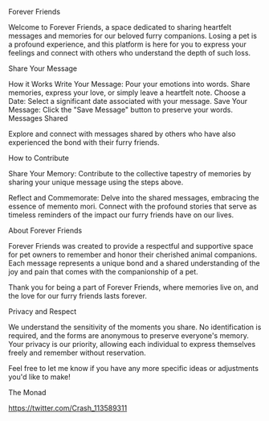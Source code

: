 Forever Friends

Welcome to Forever Friends, a space dedicated to sharing heartfelt messages and memories for our beloved furry companions. Losing a pet is a profound experience, and this platform is here for you to express your feelings and connect with others who understand the depth of such loss.

Share Your Message

How it Works
Write Your Message: Pour your emotions into words. Share memories, express your love, or simply leave a heartfelt note.
Choose a Date: Select a significant date associated with your message.
Save Your Message: Click the "Save Message" button to preserve your words.
Messages Shared

Explore and connect with messages shared by others who have also experienced the bond with their furry friends.

How to Contribute

Share Your Memory: Contribute to the collective tapestry of memories by sharing your unique message using the steps above.

Reflect and Commemorate: Delve into the shared messages, embracing the essence of memento mori. Connect with the profound stories that serve as timeless reminders of the impact our furry friends have on our lives.

About Forever Friends

Forever Friends was created to provide a respectful and supportive space for pet owners to remember and honor their cherished animal companions. Each message represents a unique bond and a shared understanding of the joy and pain that comes with the companionship of a pet.

Thank you for being a part of Forever Friends, where memories live on, and the love for our furry friends lasts forever.

Privacy and Respect

We understand the sensitivity of the moments you share. No identification is required, and the forms are anonymous to preserve everyone's memory. Your privacy is our priority, allowing each individual to express themselves freely and remember without reservation.

Feel free to let me know if you have any more specific ideas or adjustments you'd like to make!

The Monad

https://twitter.com/Crash_113589311
